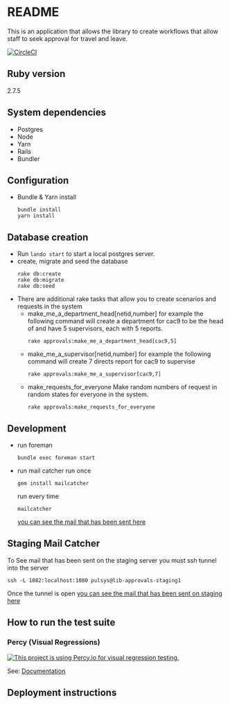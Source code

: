 # README

This is an application that allows the library to create workflows that allow staff to seek approval for travel and leave. 

[![CircleCI](https://circleci.com/gh/pulibrary/approvals.svg?style=svg)](https://circleci.com/gh/pulibrary/approvals)

## Ruby version

  2.7.5

## System dependencies

   * Postgres
   * Node
   * Yarn
   * Rails
   * Bundler

## Configuration

   * Bundle & Yarn install
     ```
     bundle install
     yarn install
     ```
   
## Database creation

   * Run `lando start` to start a local postgres server.
   * create, migrate and seed the database
     ```
     rake db:create 
     rake db:migrate
     rake db:seed
     ```
   * There are additional rake tasks that allow you to create scenarios and requests in the system
     * make_me_a_department_head[netid,number]
        for example the following command will create a department for cac9 to be the head of and have 5 supervisors, each with 5 reports.
       ```
       rake approvals:make_me_a_department_head[cac9,5]
       ```
     * make_me_a_supervisor[netid,number]
       for example the following command will create 7 directs report for cac9 to supervise
       ```
       rake approvals:make_me_a_supervisor[cac9,7]
       ```
     * make_requests_for_everyone
       Make random numbers of request in random states for everyone in the system.
       ```
       rake approvals:make_requests_for_everyone
       ```
    

## Development

   * run foreman
     ```
     bundle exec foreman start
     ```
   * run mail catcher
     run once 
     ```
     gem install mailcatcher
     ```
     run every time
     ```
     mailcatcher
     ```
   
     [you can see the mail that has been sent here]( http://localhost:1080/)
     
## Staging Mail Catcher
  To See mail that has been sent on the staging server you must ssh tunnel into the server
  ```
  ssh -L 1082:localhost:1080 pulsys@lib-approvals-staging1
  ```
  Once the tunnel is open [you can see the mail that has been sent on staging here]( http://localhost:1082/)
     
## How to run the test suite

### Percy (Visual Regressions)

[![This project is using Percy.io for visual regression testing.](https://percy.io/static/images/percy-badge.svg)](https://percy.io/Princeton-University-Library/approvals)

See: [Documentation](https://docs.percy.io/docs/capybara)

## Deployment instructions


